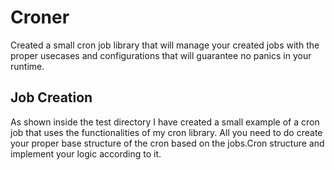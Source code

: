 # Croner
Created a small cron job library that will manage your created jobs with the proper usecases and configurations that will guarantee no panics in your runtime.

## Job Creation
As shown inside the test directory I have created a small example of a cron job that uses the functionalities of my cron library. All you need to do create your proper base structure of the cron based on the jobs.Cron structure and implement your logic according to it.
